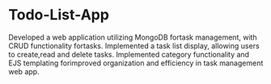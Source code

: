 # Todo-List-App

Developed a web application utilizing MongoDB fortask management, with
CRUD functionality fortasks.
Implemented a task list display, allowing users to create,read and delete tasks.
Implemented category functionality and EJS templating forimproved
organization and efficiency in task management web app.

